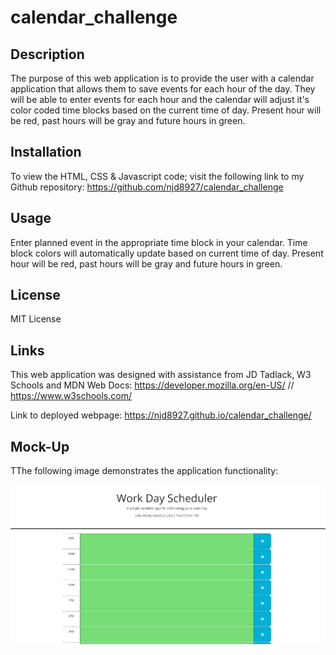 # calendar_challenge

## Description

The purpose of this web application is to provide the user with a calendar application that allows them to save events for each hour of the day. They will be able to enter events for each hour and the calendar will adjust it's color coded time blocks based on the current time of day. Present hour will be red, past hours will be gray and future hours in green.

## Installation

To view the HTML, CSS & Javascript code; visit the following link to my Github repository: https://github.com/njd8927/calendar_challenge

## Usage

Enter planned event in the appropriate time block in your calendar. Time block colors will automatically update based on current time of day. Present hour will be red, past hours will be gray and future hours in green.

## License

MIT License

## Links

This web application was designed with assistance from JD Tadlack, W3 Schools and MDN Web Docs: https://developer.mozilla.org/en-US/ // https://www.w3schools.com/

Link to deployed webpage: https://njd8927.github.io/calendar_challenge/
## Mock-Up

TThe following image demonstrates the application functionality:

![A user enters their daily events in a calendar that is color coded for each hour of the day.](./assets/Scheduler.png)